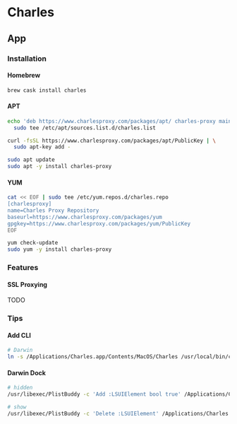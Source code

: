 # Charles

## App

### Installation

#### Homebrew

```sh
brew cask install charles
```

#### APT

```sh
echo 'deb https://www.charlesproxy.com/packages/apt/ charles-proxy main' | \
  sudo tee /etc/apt/sources.list.d/charles.list

curl -fsSL https://www.charlesproxy.com/packages/apt/PublicKey | \
  sudo apt-key add -
```

```sh
sudo apt update
sudo apt -y install charles-proxy
```

#### YUM

```sh
cat << EOF | sudo tee /etc/yum.repos.d/charles.repo
[charlesproxy]
name=Charles Proxy Repository
baseurl=https://www.charlesproxy.com/packages/yum
gpgkey=https://www.charlesproxy.com/packages/yum/PublicKey
EOF
```

```sh
yum check-update
sudo yum -y install charles-proxy
```

### Features

#### SSL Proxying

TODO

### Tips

#### Add CLI

```sh
# Darwin
ln -s /Applications/Charles.app/Contents/MacOS/Charles /usr/local/bin/charles
```

#### Darwin Dock

```sh
# hidden
/usr/libexec/PlistBuddy -c 'Add :LSUIElement bool true' /Applications/Charles.app/Contents/Info.plist

# show
/usr/libexec/PlistBuddy -c 'Delete :LSUIElement' /Applications/Charles.app/Contents/Info.plist
```

